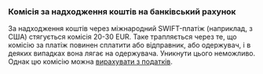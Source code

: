 ### Комісія за надходження коштів на банківський рахунок

За надходження коштів через міжнародний SWIFT-платіж (наприклад, з США) стягується комісія 20-30 EUR. Таке трапляється
через те, що комісію за платіж повинен сплатити або відправник, або одержувач, і в деяких випадках вона лягає на
одержувача. Уникнути цього неможливо. Однак цю комісію
можна [вирахувати з податків](#комісія-за-переказ-на-банківський-рахунок).
